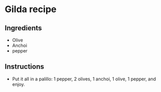 # Gilda recipe

## Ingredients

 - Olive
 - Anchoi
 - pepper 
  
## Instructions

 - Put it all in a palillo: 1 pepper, 2 olives, 1 anchoi, 1 olive, 1 pepper, and enjoy.
